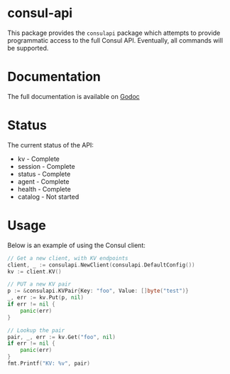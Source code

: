 consul-api
==========

This package provides the `consulapi` package which attempts to
provide programmatic access to the full Consul API. Eventually,
all commands will be supported.

Documentation
=============

The full documentation is available on [Godoc](http://godoc.org/github.com/armon/consul-api)

Status
======

The current status of the API:
* kv - Complete
* session - Complete
* status - Complete
* agent - Complete
* health - Complete
* catalog - Not started

Usage
=====

Below is an example of using the Consul client:

```go
// Get a new client, with KV endpoints
client, _ := consulapi.NewClient(consulapi.DefaultConfig())
kv := client.KV()

// PUT a new KV pair
p := &consulapi.KVPair{Key: "foo", Value: []byte("test")}
_, err := kv.Put(p, nil)
if err != nil {
    panic(err)
}

// Lookup the pair
pair, _, err := kv.Get("foo", nil)
if err != nil {
    panic(err)
}
fmt.Printf("KV: %v", pair)

```

